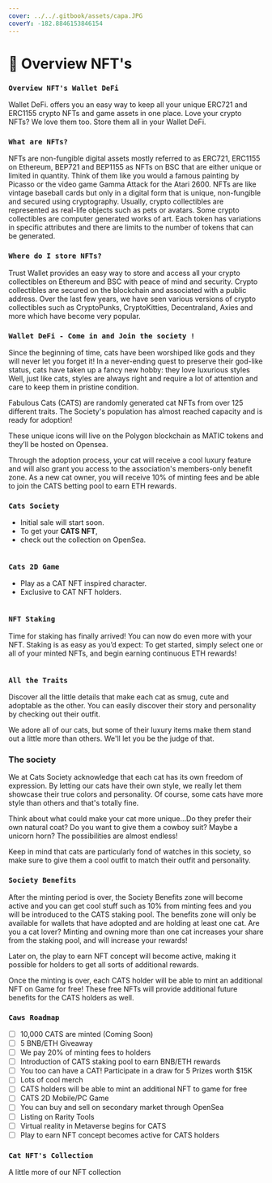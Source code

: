 ```yaml
---
cover: ../../.gitbook/assets/capa.JPG
coverY: -182.8846153846154
---
```


# 👻 Overview NFT's

### `Overview NFT's Wallet DeFi`

Wallet DeFi. offers you an easy way to keep all your unique ERC721 and ERC1155 crypto NFTs and game assets in one place. Love your crypto NFTs? We love them too. Store them all in your Wallet DeFi.

### `What are NFTs?`

NFTs are non-fungible digital assets mostly referred to as ERC721, ERC1155 on Ethereum, BEP721 and BEP1155 as NFTs on BSC that are either unique or limited in quantity. Think of them like you would a famous painting by Picasso or the video game Gamma Attack for the Atari 2600. NFTs are like vintage baseball cards but only in a digital form that is unique, non-fungible and secured using cryptography. Usually, crypto collectibles are represented as real-life objects such as pets or avatars. Some crypto collectibles are computer generated works of art. Each token has variations in specific attributes and there are limits to the number of tokens that can be generated.

### `Where do I store NFTs?`

Trust Wallet provides an easy way to store and access all your crypto collectibles on Ethereum and BSC with peace of mind and security. Crypto collectibles are secured on the blockchain and associated with a public address. Over the last few years, we have seen various versions of crypto collectibles such as CryptoPunks, CryptoKitties, Decentraland, Axies and more which have become very popular.

### `Wallet DeFi - Come in and Join the society !`

Since the beginning of time, cats have been worshiped like gods and they will never let you forget it! In a never-ending quest to preserve their god-like status, cats have taken up a fancy new hobby: they love luxurious styles Well, just like cats, styles are always right and require a lot of attention and care to keep them in pristine condition.

Fabulous Cats (CATS) are randomly generated cat NFTs from over 125 different traits. The Society's population has almost reached capacity and is ready for adoption!

These unique icons will live on the Polygon blockchain as MATIC tokens and they’ll be hosted on Opensea.

Through the adoption process, your cat will receive a cool luxury feature and will also grant you access to the association's members-only benefit zone. As a new cat owner, you will receive 10% of minting fees and be able to join the CATS betting pool to earn ETH rewards.



### `Cats Society`

* Initial sale will start soon.
* To get your **CATS NFT**,
* check out the collection on OpenSea.

<figure><img src="../../.gitbook/assets/CAT.JPG" alt=""><figcaption></figcaption></figure>

### `Cats 2D Game`

* Play as a CAT NFT inspired character.&#x20;
* Exclusive to CAT NFT holders.

<figure><img src="../../.gitbook/assets/GAME.JPG" alt=""><figcaption></figcaption></figure>

### `NFT Staking`&#x20;

Time for staking has finally arrived! You can now do even more with your NFT. Staking is as easy as you’d expect: To get started, simply select one or all of your minted NFTs, and begin earning continuous ETH rewards!

<figure><img src="../../.gitbook/assets/NFT STAKING.JPG" alt=""><figcaption></figcaption></figure>

### `All the Traits`

Discover all the little details that make each cat as smug, cute and adoptable as the other. You can easily discover their story and personality by checking out their outfit.

We adore all of our cats, but some of their luxury items make them stand out a little more than others. We'll let you be the judge of that.

### The society

We at Cats Society acknowledge that each cat has its own freedom of expression. By letting our cats have their own style, we really let them showcase their true colors and personality. Of course, some cats have more style than others and that's totally fine.

Think about what could make your cat more unique…Do they prefer their own natural coat? Do you want to give them a cowboy suit? Maybe a unicorn horn? The possibilities are almost endless!

Keep in mind that cats are particularly fond of watches in this society, so make sure to give them a cool outfit to match their outfit and personality.

### `Society Benefits`

After the minting period is over, the Society Benefits zone will become active and you can get cool stuff such as 10% from minting fees and you will be introduced to the CATS staking pool. The benefits zone will only be available for wallets that have adopted and are holding at least one cat. Are you a cat lover? Minting and owning more than one cat increases your share from the staking pool, and will increase your rewards!

Later on, the play to earn NFT concept will become active, making it possible for holders to get all sorts of additional rewards.

Once the minting is over, each CATS holder will be able to mint an additional NFT on Game for free! These free NFTs will provide additional future benefits for the CATS holders as well.

### `Caws Roadmap`

* [ ] 10,000 CATS are minted (Coming Soon)
* [ ] 5 BNB/ETH Giveaway
* [ ] We pay 20% of minting fees to holders
* [ ] Introduction of CATS staking pool to earn BNB/ETH rewards
* [ ] You too can have a CAT! Participate in a draw for 5 Prizes worth $15K
* [ ] Lots of cool merch
* [ ] CATS holders will be able to mint an additional NFT to game for free
* [ ] CATS 2D Mobile/PC Game
* [ ] You can buy and sell on secondary market through OpenSea
* [ ] Listing on Rarity Tools
* [ ] Virtual reality in Metaverse begins for CATS
* [ ] Play to earn NFT concept becomes active for CATS holders

### `Cat NFT's Collection`

A little more of our NFT collection

<div>

<figure><img src="../../.gitbook/assets/1.jpg" alt=""><figcaption></figcaption></figure>

 

<figure><img src="../../.gitbook/assets/2.jpg" alt=""><figcaption></figcaption></figure>

 

<figure><img src="../../.gitbook/assets/4.jpg" alt=""><figcaption></figcaption></figure>

 

<figure><img src="../../.gitbook/assets/5.jpg" alt=""><figcaption></figcaption></figure>

 

<figure><img src="../../.gitbook/assets/6.jpg" alt=""><figcaption></figcaption></figure>

 

<figure><img src="../../.gitbook/assets/8.jpg" alt=""><figcaption></figcaption></figure>

 

<figure><img src="../../.gitbook/assets/9.jpg" alt=""><figcaption></figcaption></figure>

 

<figure><img src="../../.gitbook/assets/11.jpg" alt=""><figcaption></figcaption></figure>

 

<figure><img src="../../.gitbook/assets/12.jpg" alt=""><figcaption></figcaption></figure>

 

<figure><img src="../../.gitbook/assets/14.jpg" alt=""><figcaption></figcaption></figure>

 

<figure><img src="../../.gitbook/assets/15.jpg" alt=""><figcaption></figcaption></figure>

</div>
